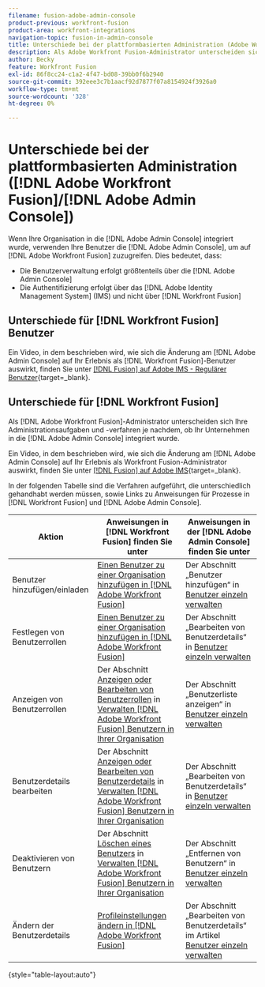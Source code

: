 ```yaml
---
filename: fusion-adobe-admin-console
product-previous: workfront-fusion
product-area: workfront-integrations
navigation-topic: fusion-in-admin-console
title: Unterschiede bei der plattformbasierten Administration (Adobe Workfront Fusion/Adobe Business Platform)
description: Als Adobe Workfront Fusion-Administrator unterscheiden sich Ihre Administrationsaufgaben und -verfahren je nachdem, ob Ihr Unternehmen in die Adobe-Geschäftsplattform integriert wurde. In diesem Artikel werden die Verfahren aufgeführt, die unterschiedlich gehandhabt werden müssen, sowie Links zu Anweisungen für Prozesse in Workfront Fusion und Adobe Admin Console.
author: Becky
feature: Workfront Fusion
exl-id: 86f8cc24-c1a2-4f47-bd08-39bb0f6b2940
source-git-commit: 392eee3c7b1aacf92d7877f07a8154924f3926a0
workflow-type: tm+mt
source-wordcount: '328'
ht-degree: 0%

---
```


# Unterschiede bei der plattformbasierten Administration ([!DNL Adobe Workfront Fusion]/[!DNL Adobe Admin Console])

Wenn Ihre Organisation in die [!DNL Adobe Admin Console] integriert wurde, verwenden Ihre Benutzer die [!DNL Adobe Admin Console], um auf [!DNL Adobe Workfront Fusion] zuzugreifen. Dies bedeutet, dass:

* Die Benutzerverwaltung erfolgt größtenteils über die [!DNL Adobe Admin Console]
* Die Authentifizierung erfolgt über das [!DNL Adobe Identity Management System] (IMS) und nicht über [!DNL Workfront Fusion]

## Unterschiede für [!DNL Workfront Fusion] Benutzer

Ein Video, in dem beschrieben wird, wie sich die Änderung am [!DNL Adobe Admin Console] auf Ihr Erlebnis als [!DNL Workfront Fusion]-Benutzer auswirkt, finden Sie unter [[!DNL Fusion] auf Adobe IMS - Regulärer Benutzer](https://video.tv.adobe.com/v/3412465/){target=_blank}.

## Unterschiede für [!DNL Workfront Fusion]

Als [!DNL Adobe Workfront Fusion]-Administrator unterscheiden sich Ihre Administrationsaufgaben und -verfahren je nachdem, ob Ihr Unternehmen in die [!DNL Adobe Admin Console] integriert wurde.

Ein Video, in dem beschrieben wird, wie sich die Änderung am [!DNL Adobe Admin Console] auf Ihr Erlebnis als Workfront Fusion-Administrator auswirkt, finden Sie unter [[!DNL Fusion] auf Adobe IMS](https://video.tv.adobe.com/v/3412464/){target=_blank}.

In der folgenden Tabelle sind die Verfahren aufgeführt, die unterschiedlich gehandhabt werden müssen, sowie Links zu Anweisungen für Prozesse in [!DNL Workfront Fusion] und [!DNL Adobe Admin Console].

| Aktion | Anweisungen in [!DNL Workfront Fusion] finden Sie unter | Anweisungen in der [!DNL Adobe Admin Console] finden Sie unter |
|---|---|---|
| Benutzer hinzufügen/einladen | [Einen Benutzer zu einer Organisation hinzufügen in [!DNL Adobe Workfront Fusion]](../../workfront-fusion/organizations/add-user-to-an-organization.md) | Der Abschnitt „Benutzer hinzufügen“ in [Benutzer einzeln verwalten](https://helpx.adobe.com/enterprise/using/manage-users-individually.html) |
| Festlegen von Benutzerrollen | [Einen Benutzer zu einer Organisation hinzufügen in [!DNL Adobe Workfront Fusion]](../../workfront-fusion/organizations/add-user-to-an-organization.md) | Der Abschnitt „Bearbeiten von Benutzerdetails“ in [Benutzer einzeln verwalten](https://helpx.adobe.com/enterprise/using/manage-users-individually.html) |
| Anzeigen von Benutzerrollen | Der Abschnitt [Anzeigen oder Bearbeiten von Benutzerrollen](../../workfront-fusion/organizations/manage-fusion-users.md#view) in [Verwalten [!DNL Adobe Workfront Fusion] Benutzern in Ihrer Organisation](../../workfront-fusion/organizations/manage-fusion-users.md) | Der Abschnitt „Benutzerliste anzeigen“ in [Benutzer einzeln verwalten](https://helpx.adobe.com/enterprise/using/manage-users-individually.html) |
| Benutzerdetails bearbeiten | Der Abschnitt [Anzeigen oder Bearbeiten von Benutzerdetails](../../workfront-fusion/organizations/manage-fusion-users.md#view2) in [Verwalten [!DNL Adobe Workfront Fusion] Benutzern in Ihrer Organisation](../../workfront-fusion/organizations/manage-fusion-users.md) | Der Abschnitt „Bearbeiten von Benutzerdetails“ in [Benutzer einzeln verwalten](https://helpx.adobe.com/enterprise/using/manage-users-individually.html) |
| Deaktivieren von Benutzern | Der Abschnitt [Löschen eines Benutzers](../../workfront-fusion/organizations/manage-fusion-users.md#delete) in [Verwalten [!DNL Adobe Workfront Fusion] Benutzern in Ihrer Organisation](../../workfront-fusion/organizations/manage-fusion-users.md) | Der Abschnitt „Entfernen von Benutzern“ in [Benutzer einzeln verwalten](https://helpx.adobe.com/enterprise/using/manage-users-individually.html) |
| Ändern der Benutzerdetails | [Profileinstellungen ändern in [!DNL Adobe Workfront Fusion]](../../workfront-fusion/workfront-fusion-basics/change-profile-settings.md) | Der Abschnitt „Bearbeiten von Benutzerdetails“ im Artikel [Benutzer einzeln verwalten](https://helpx.adobe.com/enterprise/using/manage-users-individually.html) |

{style="table-layout:auto"}

<!--
## SSO (Single Sign-On)

Because the Adobe Business Platform controls Single Sign-On (SSO) for users, the following actions and functionality are handled automatically through the Adobe Business Platform. If your organization has not yet been onboarded to the Adobe Business Platform, you must perform these actions in Workfront Fusion. If your organization has been onboarded to the Adobe Business Platform, you can not see these options in your Workfront Fusion environment.

* Setting up Single Sign-on in Workfront Fusion

[Set up identity](https://helpx.adobe.com/enterprise/using/set-up-identity.html)
-->
